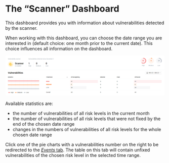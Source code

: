 [img-dashboard]:    ../../../../images/en/user-guides/cloud-ui/dashboard/dashboard-scanner.png

[doc-events-tab]:           ../events/check-attack.md
[doc-scanner-overview]:     ../scanner/intro.md
[doc-explore-vulns]:        ../vulnerabilities/check-vuln.md


#   The “Scanner” Dashboard

This dashboard provides you with information about vulnerabilities detected by the scanner.

When working with this dashboard, you can choose the date range you are interested in (default choice: one month prior to the current date). This choice influences all information on the dashboard.

![The “Scanner” dashboard][img-dashboard]

Available statistics are:
*   the number of vulnerabilities of all risk levels in the current month
*   the number of vulnerabilities of all risk levels that were not fixed by the end of the chosen date range
*   changes in the numbers of vulnerabilities of all risk levels for the whole chosen date range

Click one of the pie charts with a vulnerabilities number on the right to be redirected to the [*Events* tab][doc-events-tab]. The table on this tab will contain unfixed vulnerabilities of the chosen risk level in the selected time range.

